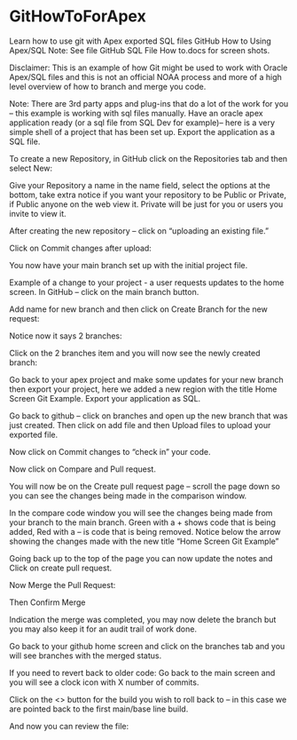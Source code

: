 # GitHowToForApex
Learn how to use git with Apex exported SQL files
GitHub How to Using Apex/SQL
Note: See file GitHub SQL File How to.docs for screen shots.



Disclaimer: This is an example of how Git might be used to work with Oracle Apex/SQL files and this is not an official NOAA process and more of a high level overview of how to branch and merge you code.

Note: There are 3rd party apps and plug-ins that do a lot of the work for you – this example is working with sql files manually. 
Have an oracle apex application ready (or a sql file from SQL Dev for example)– here is a very simple shell of a project that has been set up.  Export the application as a SQL file.
 
To create a new Repository, in GitHub click on the Repositories tab and then select New:
  

Give your Repository a name in the name field, select the options at the bottom, take extra notice if you want your repository to be Public or Private, if Public anyone on the web view it. Private will be just for you or users you invite to view it.
 

After creating the new repository – click on “uploading an existing file.”
 
Click on Commit changes after upload:
 

You now have your main branch set up with the initial project file.
 






Example of a change to your project - a user requests updates to the home screen.
In GitHub – click on the main branch button.
  

Add name for new branch and then click on Create Branch for the new request:
 
Notice now it says 2 branches:
 
Click on the 2 branches item and you will now see the newly created branch:
 

Go back to your apex project and make some updates for your new branch then export your project, here we added a new region with the title Home Screen Git Example. Export your application as SQL.
 
Go back to github – click on branches and open up the new branch that was just created. Then click on add file and then Upload files to upload your exported file. 

Now click on Commit changes to “check in” your code.
 
Now click on Compare and Pull request.
 
You will now be on the Create pull request page – scroll the page down so you can see the changes being made in the comparison window.
 

In the compare code window you will see the changes being made from your branch to the main branch.
Green with a + shows code that is being added, Red with a – is code that is being removed.
Notice below the arrow showing the changes made with the new title “Home Screen Git Example”
 

Going back up to the top of the page you can now update the notes and Click on create pull request.
 
Now Merge the Pull Request:
 
Then Confirm Merge 





Indication the merge was completed, you may now delete the branch but you may also keep it for an audit trail of work done. 
 

Go back to your github home screen and click on the branches tab and you will see branches with the merged status.
 










If you need to revert back to older code:
Go back to the main screen and you will see a clock icon with X number of commits. 
 

Click on the <> button for the build you wish to roll back to – in this case we are pointed back to the first main/base line build.
 

And now you can review the file:
 
